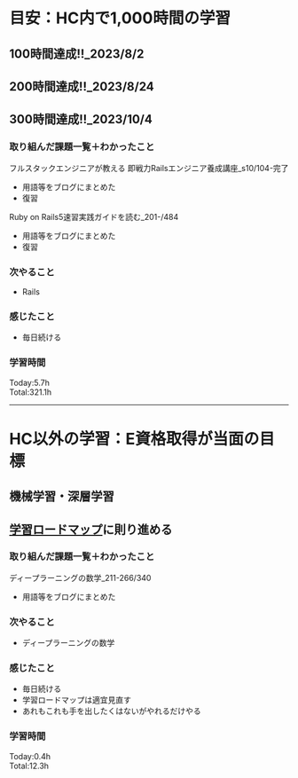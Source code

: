 # 目安：HC内で1,000時間の学習
## 100時間達成!!_2023/8/2
## 200時間達成!!_2023/8/24
## 300時間達成!!_2023/10/4

### 取り組んだ課題一覧＋わかったこと
フルスタックエンジニアが教える 即戦力Railsエンジニア養成講座_s10/104-完了
- 用語等をブログにまとめた
- 復習

Ruby on Rails5速習実践ガイドを読む_201-/484
- 用語等をブログにまとめた
- 復習

### 次やること
- Rails
### 感じたこと
- 毎日続ける
### 学習時間
Today:5.7h<br>
Total:321.1h

------------------------------------------
# HC以外の学習：E資格取得が当面の目標
## 機械学習・深層学習
## [学習ロードマップ](https://github.com/sousou1216/machine_learning/tree/main)に則り進める
### 取り組んだ課題一覧＋わかったこと
ディープラーニングの数学_211-266/340
- 用語等をブログにまとめた

### 次やること
- ディープラーニングの数学
### 感じたこと
- 毎日続ける
- 学習ロードマップは適宜見直す
- あれもこれも手を出したくはないがやれるだけやる
### 学習時間
Today:0.4h<br>
Total:12.3h
